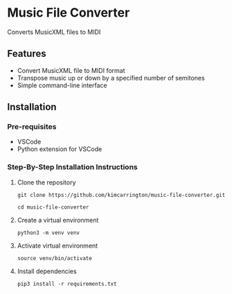 # Music File Converter
Converts MusicXML files to MIDI
## Features
* Convert MusicXML file to MIDI format
* Transpose music up or down by a specified number of semitones
* Simple command-line interface
## Installation
### Pre-requisites
* VSCode
* Python extension for VSCode

### Step-By-Step Installation Instructions
1. Clone the repository

    ```git clone https://github.com/kimcarrington/music-file-converter.git```
  
    ```cd music-file-converter```
  
2. Create a virtual environment

    `python3 -m venv venv`

3. Activate virtual environment

    `source venv/bin/activate`

4. Install dependencies

    `pip3 install -r requirements.txt`
